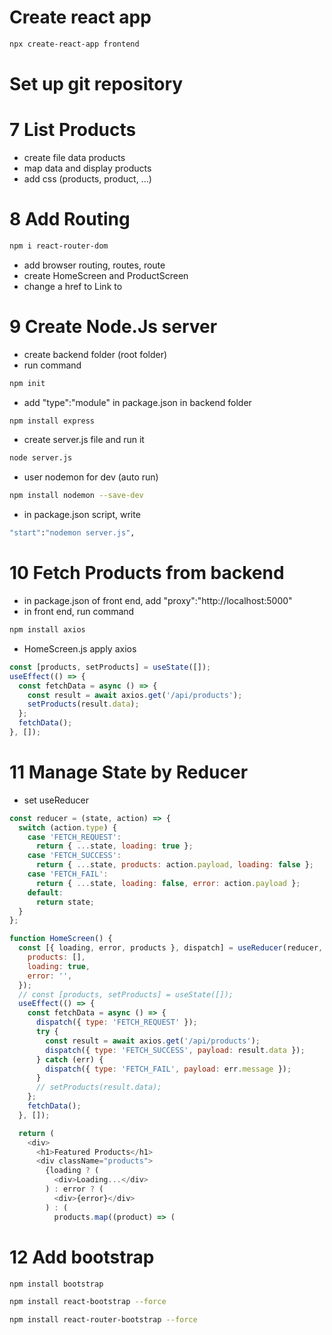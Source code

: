 # Create react app

```sh
npx create-react-app frontend
```

# Set up git repository

# 7 List Products

- create file data products
- map data and display products
- add css (products, product, ...)

# 8 Add Routing

```sh
npm i react-router-dom
```

- add browser routing, routes, route
- create HomeScreen and ProductScreen
- change a href to Link to

# 9 Create Node.Js server

- create backend folder (root folder)
- run command

```sh
npm init
```

- add "type":"module" in package.json in backend folder

```sh
npm install express
```

- create server.js file and run it

```sh
node server.js
```

- user nodemon for dev (auto run)

```sh
npm install nodemon --save-dev
```

- in package.json script, write

```sh
"start":"nodemon server.js",
```

# 10 Fetch Products from backend

- in package.json of front end, add "proxy":"http://localhost:5000"
- in front end, run command

```sh
npm install axios
```

- HomeScreen.js apply axios

```js
const [products, setProducts] = useState([]);
useEffect(() => {
  const fetchData = async () => {
    const result = await axios.get('/api/products');
    setProducts(result.data);
  };
  fetchData();
}, []);
```

# 11 Manage State by Reducer

- set useReducer

```js
const reducer = (state, action) => {
  switch (action.type) {
    case 'FETCH_REQUEST':
      return { ...state, loading: true };
    case 'FETCH_SUCCESS':
      return { ...state, products: action.payload, loading: false };
    case 'FETCH_FAIL':
      return { ...state, loading: false, error: action.payload };
    default:
      return state;
  }
};

function HomeScreen() {
  const [{ loading, error, products }, dispatch] = useReducer(reducer, {
    products: [],
    loading: true,
    error: '',
  });
  // const [products, setProducts] = useState([]);
  useEffect(() => {
    const fetchData = async () => {
      dispatch({ type: 'FETCH_REQUEST' });
      try {
        const result = await axios.get('/api/products');
        dispatch({ type: 'FETCH_SUCCESS', payload: result.data });
      } catch (err) {
        dispatch({ type: 'FETCH_FAIL', payload: err.message });
      }
      // setProducts(result.data);
    };
    fetchData();
  }, []);
```

```js
  return (
    <div>
      <h1>Featured Products</h1>
      <div className="products">
        {loading ? (
          <div>Loading...</div>
        ) : error ? (
          <div>{error}</div>
        ) : (
          products.map((product) => (
```

# 12 Add bootstrap

```sh
npm install bootstrap
```

```sh
npm install react-bootstrap --force
```

```sh
npm install react-router-bootstrap --force
```
